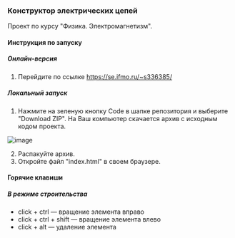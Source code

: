 ### Конструктор электрических цепей

Проект по курсу "Физика. Электромагнетизм".

#### Инструкция по запуску

##### Онлайн-версия

1. Перейдите по ссылке https://se.ifmo.ru/~s336385/

##### Локальный запуск

1. Нажмите на зеленую кнопку Code в шапке репозитория и выберите "Download ZIP". На Ваш компьютер скачается архив с исходным кодом проекта.

![image](https://user-images.githubusercontent.com/62132770/206706073-cdd0d307-a962-4d12-a11a-49b2a1e5ade3.png)

2. Распакуйте архив.
3. Откройте файл "index.html" в своем браузере.

#### Горячие клавиши

##### В режиме строительства

* click + ctrl &mdash; вращение элемента вправо
* click + ctrl + shift &mdash; вращение элемента влево
* click + alt &mdash; удаление элемента
